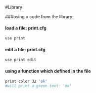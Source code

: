 #Library

###using a code from the library:
#### load a file: print.cfg
```bash
use print
```
#### edit a file: print.cfg
```bash
use print edit
```


#### using a function which defined in the file
```bash
print color 32 'ok'
#will print a green text: 'ok'

```
